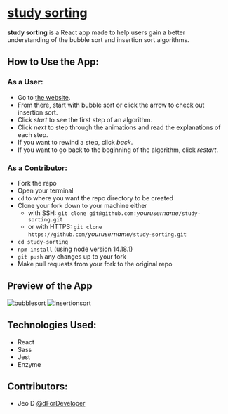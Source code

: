 # [study sorting](https://dfor.dev)

**study sorting** is a React app made to help users gain a better understanding of the bubble sort and insertion sort algorithms.

## How to Use the App:
  ### As a User:
  - Go to [the website](https://dfor.dev).
  - From there, start with bubble sort or click the arrow to check out insertion sort.
  - Click *start* to see the first step of an algorithm.
  - Click *next* to step through the animations and read the explanations of each step.
  - If you want to rewind a step, click *back*.
  - If you want to go back to the beginning of the algorithm, click *restart*.
  
  ### As a Contributor: 
  - Fork the repo
  - Open your terminal
  - `cd` to where you want the repo directory to be created
  - Clone your fork down to your machine either
    - with SSH: `git clone git@github.com:`*yourusername*`/study-sorting.git`
    - or with HTTPS: `git clone https://github.com/`*yourusername*`/study-sorting.git`
  - `cd study-sorting`
  - `npm install` (using node version 14.18.1)
  - `git push` any changes up to your fork
  - Make pull requests from your fork to the original repo

## Preview of the App
![bubblesort](https://user-images.githubusercontent.com/41239540/50870638-16bc0400-1376-11e9-875d-46f944677f07.gif)
![insertionsort](https://user-images.githubusercontent.com/41239540/50871094-c5147900-1377-11e9-8973-5a520edd1036.gif)

## Technologies Used:
  - React
  - Sass
  - Jest
  - Enzyme

## Contributors:
- Jeo D [@dForDeveloper](https://github.com/dForDeveloper)
